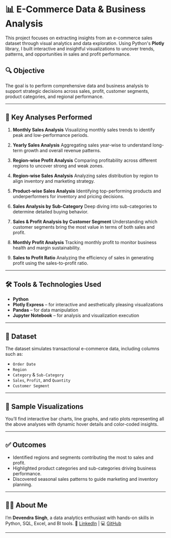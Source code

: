 
# 📊 E-Commerce Data & Business Analysis

This project focuses on extracting insights from an e-commerce sales dataset through visual analytics and data exploration. Using Python's **Plotly** library, I built interactive and insightful visualizations to uncover trends, patterns, and opportunities in sales and profit performance.

## 🔍 Objective

The goal is to perform comprehensive data and business analysis to support strategic decisions across sales, profit, customer segments, product categories, and regional performance.

---

## 📌 Key Analyses Performed

1. **Monthly Sales Analysis**
   Visualizing monthly sales trends to identify peak and low-performance periods.

2. **Yearly Sales Analysis**
   Aggregating sales year-wise to understand long-term growth and overall revenue patterns.

3. **Region-wise Profit Analysis**
   Comparing profitability across different regions to uncover strong and weak zones.

4. **Region-wise Sales Analysis**
   Analyzing sales distribution by region to align inventory and marketing strategy.

5. **Product-wise Sales Analysis**
   Identifying top-performing products and underperformers for inventory and pricing decisions.

6. **Sales Analysis by Sub-Category**
   Deep diving into sub-categories to determine detailed buying behavior.

7. **Sales & Profit Analysis by Customer Segment**
   Understanding which customer segments bring the most value in terms of both sales and profit.

8. **Monthly Profit Analysis**
   Tracking monthly profit to monitor business health and margin sustainability.

9. **Sales to Profit Ratio**
   Analyzing the efficiency of sales in generating profit using the sales-to-profit ratio.

---

## 🛠️ Tools & Technologies Used

* **Python**
* **Plotly Express** – for interactive and aesthetically pleasing visualizations
* **Pandas** – for data manipulation
* **Jupyter Notebook** – for analysis and visualization execution

---

## 📂 Dataset

The dataset simulates transactional e-commerce data, including columns such as:

* `Order Date`
* `Region`
* `Category` & `Sub-Category`
* `Sales`, `Profit`, and `Quantity`
* `Customer Segment`

---

## 📸 Sample Visualizations

You’ll find interactive bar charts, line graphs, and ratio plots representing all the above analyses with dynamic hover details and color-coded insights.

---

## ✅ Outcomes

* Identified regions and segments contributing the most to sales and profit.
* Highlighted product categories and sub-categories driving business performance.
* Discovered seasonal sales patterns to guide marketing and inventory planning.

---


## 🙋‍♂️ About Me

I’m **Devendra Singh**, a data analytics enthusiast with hands-on skills in Python, SQL, Excel, and BI tools.
🔗 [LinkedIn](https://www.linkedin.com/in/devendra-singh-5b781521b/) | 💻 [GitHub](https://github.com/njdevsingh)

---

